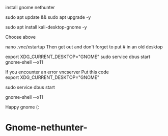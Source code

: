 
install gnome nethunter 

sudo apt update && sudo apt upgrade -y
 
sudo apt install kali-desktop-gnome -y

Choose above 

nano .vnc/xstartup
Then get out and don't forget to put # in an old desktop


export XDG_CURRENT_DESKTOP="GNOME"
sudo service dbus start
gnome-shell --x11

If you encounter an error vncserver Put this code  
export XDG_CURRENT_DESKTOP="GNOME"


sudo service dbus start


gnome-shell --x11

Happy gnome (: 

# Gnome-nethunter-
